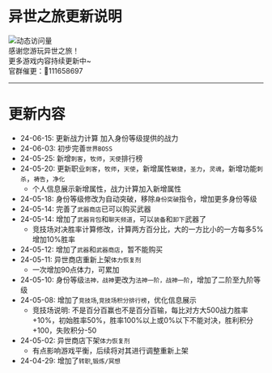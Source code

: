 # 异世之旅更新说明
![动态访问量](https://count.kjchmc.cn/get/@Tloml-Starry-异世之旅?theme=rule34)  
感谢您游玩异世之旅！  
更多游戏内容持续更新中~  
官群催更：🐧111658697

---
# 更新内容
* 24-06-15: 更新战力计算 加入身份等级提供的战力
* 24-06-03: 初步完善`世界BOSS`
* 24-05-25: 新增`刺客`，`牧师`，`天使`排行榜
* 24-05-20: 更新职业`刺客`，`牧师`，`天使`，新增属性`敏捷`，`圣力`，`灵魂`，新增功能`刺杀`，`祷告`，`净化`
  * 个人信息展示新增属性，战力计算加入新增属性
* 24-05-18: 身份等级修改为自动突破，移除`身份突破`指令，增加更多身份等级
* 24-05-14: 完善了`武器商店`已可以购买武器
* 24-05-14: 增加了`武器背包`和`聊天频道`，可以`装备`和`卸下`武器了
  * 竞技场对决胜率计算修改，计算两方百分比，大的一方比小的一方每多5%增加10%胜率
* 24-05-12: 增加了`武器`和`武器商店`，暂不能购买
* 24-05-11: 异世商店重新上架`体力恢复剂`
  * 一次增加90点体力，可累加
* 24-05-10: 身份等级`法神，战神`更改为`法神一阶，战神一阶`，增加了二阶至九阶等级
* 24-05-08: 增加了`竞技场`,`竞技场积分排行榜`，优化信息展示
  * 竞技场说明: 不是百分百赢也不是百分百输，每比对方大500战力胜率+10%，初始胜率50%，胜率100%以上或0%以下不能对决，胜利积分+100，失败积分-50
* 24-05-02: 异世商店下架`体力恢复剂`
  * 有点影响游戏平衡，后续将对其进行调整重新上架
* 24-04-29: 增加了`转职`,`锻炼/冥想`